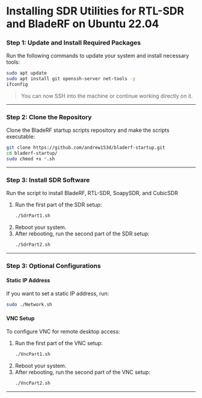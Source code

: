 
# Installing SDR Utilities for RTL-SDR and BladeRF on Ubuntu 22.04

### Step 1: Update and Install Required Packages
Run the following commands to update your system and install necessary tools:
```bash
sudo apt update
sudo apt install git openssh-server net-tools -y
ifconfig
```

> You can now SSH into the machine or continue working directly on it.

---

### Step 2: Clone the Repository
Clone the BladeRF startup scripts repository and make the scripts executable:
```bash
git clone https://github.com/andrew153d/bladerf-startup.git
cd bladerf-startup/
sudo chmod +x *.sh
```

---

### Step 3: Install SDR Software
Run the script to install BladeRF, RTL-SDR, SoapySDR, and CubicSDR
1. Run the first part of the SDR setup:
   ```bash
   ./SdrPart1.sh
   ```
2. Reboot your system.
3. After rebooting, run the second part of the SDR setup:
   ```bash
   ./SdrPart2.sh
   ```

---
### Step 3: Optional Configurations
#### Static IP Address
If you want to set a static IP address, run:
```bash
sudo ./Network.sh
```

#### VNC Setup
To configure VNC for remote desktop access:
1. Run the first part of the VNC setup:
   ```bash
   ./VncPart1.sh
   ```
2. Reboot your system.
3. After rebooting, run the second part of the VNC setup:
   ```bash
   ./VncPart2.sh
   ```

---
